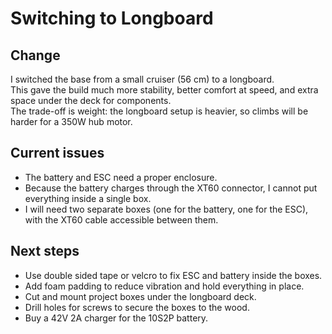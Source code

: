 # Switching to Longboard

## Change
I switched the base from a small cruiser (56 cm) to a longboard.  
This gave the build much more stability, better comfort at speed, and extra space under the deck for components.  
The trade-off is weight: the longboard setup is heavier, so climbs will be harder for a 350W hub motor.  

## Current issues
- The battery and ESC need a proper enclosure.  
- Because the battery charges through the XT60 connector, I cannot put everything inside a single box.  
- I will need two separate boxes (one for the battery, one for the ESC), with the XT60 cable accessible between them.  

## Next steps
- Use double sided tape or velcro to fix ESC and battery inside the boxes.  
- Add foam padding to reduce vibration and hold everything in place.  
- Cut and mount project boxes under the longboard deck.  
- Drill holes for screws to secure the boxes to the wood.  
- Buy a 42V 2A charger for the 10S2P battery.  
